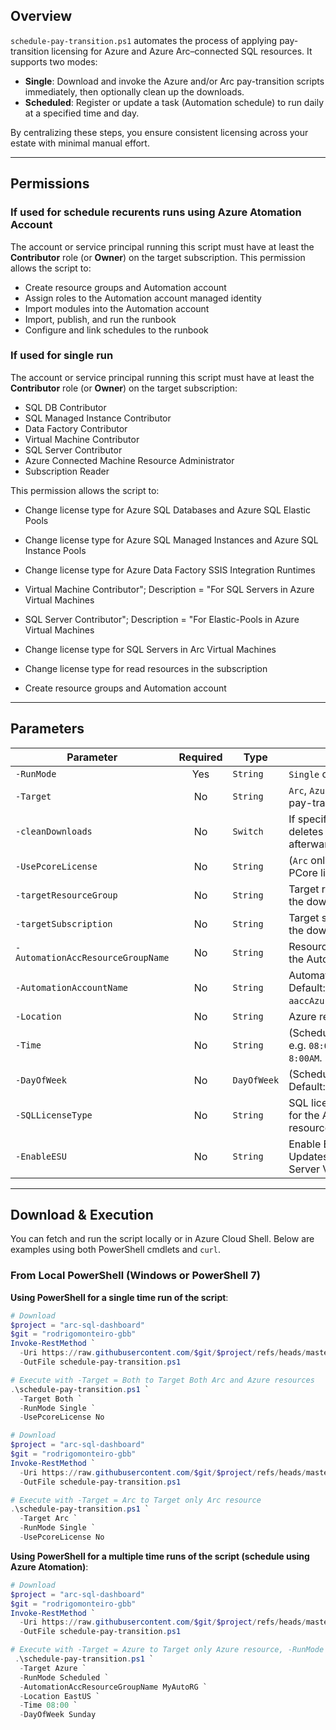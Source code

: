 ## Overview

`schedule-pay-transition.ps1` automates the process of applying pay-transition licensing for Azure and Azure Arc–connected SQL resources. It supports two modes:

- **Single**: Download and invoke the Azure and/or Arc pay-transition scripts immediately, then optionally clean up the downloads.
- **Scheduled**: Register or update a task (Automation schedule) to run daily at a specified time and day.

By centralizing these steps, you ensure consistent licensing across your estate with minimal manual effort.

---

## Permissions

### If used for schedule recurents runs using Azure Atomation Account
The account or service principal running this script must have at least the **Contributor** role (or **Owner**) on the target subscription. This permission allows the script to:

- Create resource groups and Automation account
- Assign roles to the Automation account managed identity
- Import modules into the Automation account
- Import, publish, and run the runbook
- Configure and link schedules to the runbook

### If used for single run
The account or service principal running this script must have at least the **Contributor** role (or **Owner**) on the target subscription:
- SQL DB Contributor
- SQL Managed Instance Contributor
- Data Factory Contributor
- Virtual Machine Contributor
- SQL Server Contributor
- Azure Connected Machine Resource Administrator
- Subscription Reader

This permission allows the script to:
- Change license type for Azure SQL Databases and Azure SQL Elastic Pools
- Change license type for Azure SQL Managed Instances and Azure SQL Instance Pools
- Change license type for Azure Data Factory SSIS Integration Runtimes
- Virtual Machine Contributor"; Description = "For SQL Servers in Azure Virtual Machines
- SQL Server Contributor"; Description = "For Elastic-Pools in Azure Virtual Machines
- Change license type for SQL Servers in Arc Virtual Machines
- Change license type for read resources in the subscription

- Create resource groups and Automation account


---
## Parameters

| Parameter                         | Required | Type        | Description                                                           |
| --------------------------------- | :------: | ----------- | --------------------------------------------------------------------- |
| `-RunMode`                        | Yes      | `String`    | `Single` or `Scheduled`.                                              |
| `-Target`                         | No      | `String`    | `Arc`, `Azure`, or `Both`—which pay-transition to run.                |
| `-cleanDownloads`                 | No       | `Switch`    | If specified in `Single` mode, deletes the download folder afterward. |
| `-UsePcoreLicense`                | No       | `String`    | (`Arc` only) `Yes` or `No` for PCore licensing. Default: `No`.        |
| `-targetResourceGroup`            | No       | `String`    | Target resource group for the downstream runbook.                     |
| `-targetSubscription`             | No       | `String`    | Target subscription ID for the downstream runbook.                    |
| `-AutomationAccResourceGroupName` | No      | `String`    | Resource group containing the Automation account.                     |
| `-AutomationAccountName`          | No       | `String`    | Automation account name. Default: `aaccAzureArcSQLLicenseType`.       |
| `-Location`                       | No      | `String`    | Azure region (e.g. `EastUS`).                                         |
| `-Time`                           | No       | `String`    | (Scheduled) Time (`h:mmtt`, e.g. `08:00AM`). Default: `8:00AM`.       |
| `-DayOfWeek`                      | No       | `DayOfWeek` | (Scheduled) Day of week. Default: `Sunday`.                           |
| `-SQLLicenseType`                 | No       | `String`    | SQL license type to be set for the Azure and/or Arc resources.        |
| `-EnableESU`                       | No       | `String`    | Enable Extended Security Updates (ESU) for Arc SQL Server VMs.        |
---
## Download & Execution

You can fetch and run the script locally or in Azure Cloud Shell. Below are examples using both PowerShell cmdlets and `curl`.

### From Local PowerShell (Windows or PowerShell 7)

**Using PowerShell for a single time run of the script**:

```powershell
# Download
$project = "arc-sql-dashboard"
$git = "rodrigomonteiro-gbb"
Invoke-RestMethod `
  -Uri https://raw.githubusercontent.com/$git/$project/refs/heads/master/samples/manage/azure-hybrid-benefit/modify-license-type/Schedule-PAYG-Transition.ps1 `
  -OutFile schedule-pay-transition.ps1

# Execute with -Target = Both to Target Both Arc and Azure resources
.\schedule-pay-transition.ps1 `
  -Target Both `
  -RunMode Single `
  -UsePcoreLicense No 
```

```powershell
# Download
$project = "arc-sql-dashboard"
$git = "rodrigomonteiro-gbb"
Invoke-RestMethod `
  -Uri https://raw.githubusercontent.com/$git/$project/refs/heads/master/samples/manage/azure-hybrid-benefit/modify-license-type/Schedule-PAYG-Transition.ps1 `
  -OutFile schedule-pay-transition.ps1

# Execute with -Target = Arc to Target only Arc resource
.\schedule-pay-transition.ps1 `
  -Target Arc `
  -RunMode Single `
  -UsePcoreLicense No 
```

**Using PowerShell for a multiple time runs of the script (schedule using Azure Atomation)**:

```powershell
# Download
$project = "arc-sql-dashboard"
$git = "rodrigomonteiro-gbb"
Invoke-RestMethod `
  -Uri https://raw.githubusercontent.com/$git/$project/refs/heads/master/samples/manage/azure-hybrid-benefit/modify-license-type/Schedule-PAYG-Transition.ps1 `
  -OutFile schedule-pay-transition.ps1

# Execute with -Target = Azure to Target only Azure resource, -RunMode = Schedule to create a schedule run on Azure Automation (-Time = 8:00 and -DayOfWeek = Sunday) eevery Sunday at 8AM local time
 .\schedule-pay-transition.ps1 `
  -Target Azure `
  -RunMode Scheduled `
  -AutomationAccResourceGroupName MyAutoRG `
  -Location EastUS `
  -Time 08:00 `
  -DayOfWeek Sunday





